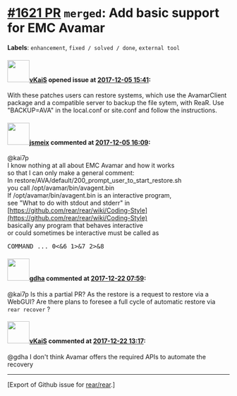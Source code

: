 [\#1621 PR](https://github.com/rear/rear/pull/1621) `merged`: Add basic support for EMC Avamar
==============================================================================================

**Labels**: `enhancement`, `fixed / solved / done`, `external tool`

#### <img src="https://avatars.githubusercontent.com/u/23316668?v=4" width="50">[vKaiS](https://github.com/vKaiS) opened issue at [2017-12-05 15:41](https://github.com/rear/rear/pull/1621):

With these patches users can restore systems, which use the AvamarClient
package and a compatible server to backup the file sytem, with ReaR. Use
"BACKUP=AVA" in the local.conf or site.conf and follow the instructions.

#### <img src="https://avatars.githubusercontent.com/u/1788608?u=925fc54e2ce01551392622446ece427f51e2f0ce&v=4" width="50">[jsmeix](https://github.com/jsmeix) commented at [2017-12-05 16:09](https://github.com/rear/rear/pull/1621#issuecomment-349352838):

@kai7p  
I know nothing at all about EMC Avamar and how it works  
so that I can only make a general comment:  
In restore/AVA/default/200\_prompt\_user\_to\_start\_restore.sh  
you call /opt/avamar/bin/avagent.bin  
If /opt/avamar/bin/avagent.bin is an interactive program,  
see "What to do with stdout and stderr" in  
[https://github.com/rear/rear/wiki/Coding-Style](https://github.com/rear/rear/wiki/Coding-Style)  
basically any program that behaves interactive  
or could sometimes be interactive must be called as

<pre>
COMMAND ... 0<&6 1>&7 2>&8
</pre>

#### <img src="https://avatars.githubusercontent.com/u/888633?u=cdaeb31efcc0048d3619651aa18dd4b76e636b21&v=4" width="50">[gdha](https://github.com/gdha) commented at [2017-12-22 07:59](https://github.com/rear/rear/pull/1621#issuecomment-353543946):

@kai7p Is this a partial PR? As the restore is a request to restore via
a WebGUI? Are there plans to foresee a full cycle of automatic restore
via `rear recover` ?

#### <img src="https://avatars.githubusercontent.com/u/23316668?v=4" width="50">[vKaiS](https://github.com/vKaiS) commented at [2017-12-22 13:17](https://github.com/rear/rear/pull/1621#issuecomment-353596753):

@gdha I don't think Avamar offers the required APIs to automate the
recovery

------------------------------------------------------------------------

\[Export of Github issue for
[rear/rear](https://github.com/rear/rear).\]
